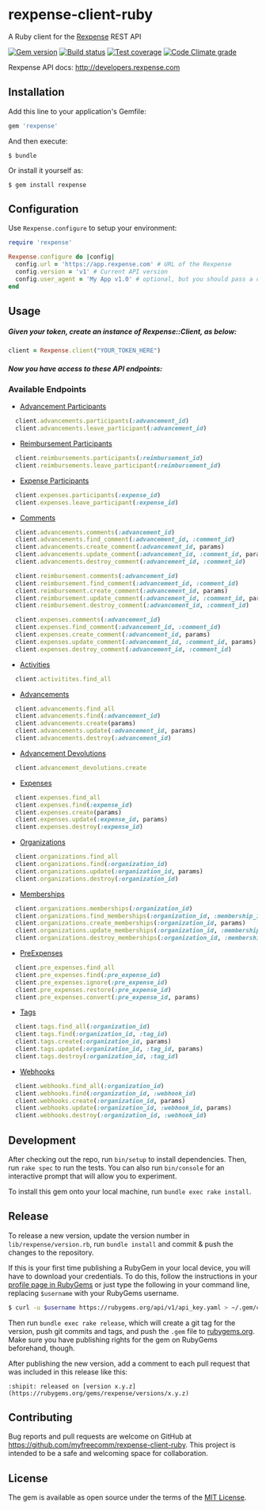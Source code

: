 # rexpense-client-ruby

A Ruby client for the [Rexpense](http://www.rexpense.com) REST API

[![Gem version](https://badge.fury.io/rb/rexpense.png)](https://rubygems.org/gems/rexpense)
[![Build status](https://travis-ci.org/myfreecomm/rexpense-client-ruby.png?branch=master)](https://travis-ci.org/myfreecomm/rexpense-client-ruby)
[![Test coverage](https://codeclimate.com/github/myfreecomm/rexpense-client-ruby/badges/coverage.svg)](https://codeclimate.com/github/myfreecomm/rexpense-client-ruby)
[![Code Climate grade](https://codeclimate.com/github/myfreecomm/rexpense-client-ruby.png)](https://codeclimate.com/github/myfreecomm/rexpense-client-ruby)

Rexpense API docs: http://developers.rexpense.com

## Installation

Add this line to your application's Gemfile:

```ruby
gem 'rexpense'
```

And then execute:

    $ bundle

Or install it yourself as:

    $ gem install rexpense

## Configuration

Use `Rexpense.configure` to setup your environment:

```ruby
require 'rexpense'

Rexpense.configure do |config|
  config.url = 'https://app.rexpense.com' # URL of the Rexpense
  config.version = 'v1' # Current API version
  config.user_agent = 'My App v1.0' # optional, but you should pass a custom user-agent identifying your app
end
```

## Usage

##### Given your token, create an instance of Rexpense::Client, as below:

```ruby
client = Rexpense.client("YOUR_TOKEN_HERE")
```

##### Now you have access to these API endpoints:


### Available Endpoints

- [Advancement Participants](http://developers.rexpense.com/api/v1/advancement_participants/)
```ruby
  client.advancements.participants(:advancement_id)
  client.advancements.leave_participant(:advancement_id)
```
- [Reimbursement Participants](http://developers.rexpense.com/api/v1/reimbursement_participants/)
```ruby
  client.reimbursements.participants(:reimbursement_id)
  client.reimbursements.leave_participant(:reimbursement_id)
```

- [Expense Participants](http://developers.rexpense.com/api/v1/expense_participants/)
```ruby
  client.expenses.participants(:expense_id)
  client.expenses.leave_participant(:expense_id)
```

- [Comments](http://developers.rexpense.com/api/v1/comments/)
```ruby
  client.advancements.comments(:advancement_id)
  client.advancements.find_comment(:advancement_id, :comment_id)
  client.advancements.create_comment(:advancement_id, params)
  client.advancements.update_comment(:advancement_id, :comment_id, params)
  client.advancements.destroy_comment(:advancement_id, :comment_id)

  client.reimbursement.comments(:advancement_id)
  client.reimbursement.find_comment(:advancement_id, :comment_id)
  client.reimbursement.create_comment(:advancement_id, params)
  client.reimbursement.update_comment(:advancement_id, :comment_id, params)
  client.reimbursement.destroy_comment(:advancement_id, :comment_id)

  client.expenses.comments(:advancement_id)
  client.expenses.find_comment(:advancement_id, :comment_id)
  client.expenses.create_comment(:advancement_id, params)
  client.expenses.update_comment(:advancement_id, :comment_id, params)
  client.expenses.destroy_comment(:advancement_id, :comment_id)
```

- [Activities](http://developers.rexpense.com/api/v1/activities/)
```ruby
  client.activitites.find_all
```

- [Advancements](http://developers.rexpense.com/api/v1/advancements/)
```ruby
  client.advancements.find_all
  client.advancements.find(:advancement_id)
  client.advancements.create(params)
  client.advancements.update(:advancement_id, params)
  client.advancements.destroy(:advancement_id)
```

- [Advancement Devolutions](http://developers.rexpense.com/api/v1/advancement_devolutions/)
```ruby
  client.advancement_devolutions.create
```

- [Expenses](http://developers.rexpense.com/api/v1/expenses/)
```ruby
  client.expenses.find_all
  client.expenses.find(:expense_id)
  client.expenses.create(params)
  client.expenses.update(:expense_id, params)
  client.expenses.destroy(:expense_id)
```

- [Organizations](http://developers.rexpense.com/api/v1/organizations/)
```ruby
  client.organizations.find_all
  client.organizations.find(:organization_id)
  client.organizations.update(:organization_id, params)
  client.organizations.destroy(:organization_id)
```

- [Memberships](http://developers.rexpense.com/api/v1/memberships/)
```ruby
  client.organizations.memberships(:organization_id)
  client.organizations.find_memberships(:organization_id, :membership_id)
  client.organizations.create_memberships(:organization_id, params)
  client.organizations.update_memberships(:organization_id, :membership_id, params)
  client.organizations.destroy_memberships(:organization_id, :membership_id)
```

- [PreExpenses](http://developers.rexpense.com/api/v1/pre_expenses/)
```ruby
  client.pre_expenses.find_all
  client.pre_expenses.find(:pre_expense_id)
  client.pre_expenses.ignore(:pre_expense_id)
  client.pre_expenses.restore(:pre_expense_id)
  client.pre_expenses.convert(:pre_expense_id, params)
```

- [Tags](http://developers.rexpense.com/api/v1/tags/)
```ruby
  client.tags.find_all(:organization_id)
  client.tags.find(:organization_id, :tag_id)
  client.tags.create(:organization_id, params)
  client.tags.update(:organization_id, :tag_id, params)
  client.tags.destroy(:organization_id, :tag_id)
```

- [Webhooks](http://developers.rexpense.com/api/v1/webhooks/)
```ruby
  client.webhooks.find_all(:organization_id)
  client.webhooks.find(:organization_id, :webhook_id)
  client.webhooks.create(:organization_id, params)
  client.webhooks.update(:organization_id, :webhook_id, params)
  client.webhooks.destroy(:organization_id, :webhook_id)
```

## Development

After checking out the repo, run `bin/setup` to install dependencies. Then, run `rake spec` to run the tests. You can also run `bin/console` for an interactive prompt that will allow you to experiment.

To install this gem onto your local machine, run `bundle exec rake install`.

## Release

To release a new version, update the version number in `lib/rexpense/version.rb`, run `bundle install` and commit & push the changes to the repository.

If this is your first time publishing a RubyGem in your local device, you will have to download your credentials. To do this, follow the instructions in your [profile page in RubyGems](https://rubygems.org/profile/edit) or just type the following in your command line, replacing `$username` with your RubyGems username.

```bash
$ curl -u $username https://rubygems.org/api/v1/api_key.yaml > ~/.gem/credentials; chmod 0600 ~/.gem/credentials
```

Then run `bundle exec rake release`, which will create a git tag for the version, push git commits and tags, and push the `.gem` file to [rubygems.org](https://rubygems.org). Make sure you have publishing rights for the gem on RubyGems beforehand, though.

After publishing the new version, add a comment to each pull request that was included in this release like this:

```
:shipit: released on [version x.y.z](https://rubygems.org/gems/rexpense/versions/x.y.z)
```

## Contributing

Bug reports and pull requests are welcome on GitHub at https://github.com/myfreecomm/rexpense-client-ruby. This project is intended to be a safe and welcoming space for collaboration.

## License

The gem is available as open source under the terms of the [MIT License](http://opensource.org/licenses/MIT).
